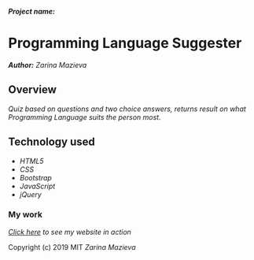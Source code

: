 ***Project name:***
# Programming Language Suggester

***Author:***
_Zarina Mazieva_

## Overview

_Quiz based on questions and two choice answers, returns result on what Programming Language suits the person most._

## Technology used

* _HTML5_
* _CSS_
* _Bootstrap_
* _JavaScript_
* _jQuery_

### My work

_[Click here](https://zmazieva78.github.io/Programming-Language-Suggester/.) to see my website in action_


Copyright (c) 2019 MIT _Zarina Mazieva_
